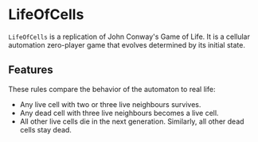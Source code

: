 # LifeOfCells
`LifeOfCells` is a replication of John Conway's Game of Life. It is a cellular automation zero-player game that evolves determined by its initial state.

## Features
These rules compare the behavior of the automaton to real life:

* Any live cell with two or three live neighbours survives.
* Any dead cell with three live neighbours becomes a live cell.
* All other live cells die in the next generation. Similarly, all other dead cells stay dead.
